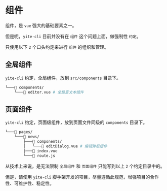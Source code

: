 # 组件

组件，是 `vue` 强大的基础要素之一。

但是呢，`yite-cli` 目前并没有在 `组件` 这个问题上面，做强制性 `约定`。

只使用以下 `2` 个口头约定来进行 `组件` 的组织和管理。

## 全局组件

`yite-cli` 约定，全局组件，放到 `src/components` 目录下。

```bash
└───📁 components/
    └───📄 editor.vue # 全局富文本组件
```

## 页面组件

`yite-cli` 约定，页面级组件，放到页面文件同级的 `components` 目录下。

```bash
└───📁 pages/
    └───📁 news/
        ├───📁 components/
        │   └───📄 editDialog.vue # 编辑弹框组件
        ├───📄 index.vue
        └───📄 route.js
```

从技术上来说，是无法限制 `全局组件` 和 `页面组件` 只能写到以上 `2` 个约定目录中的。

但是，请使用 `yite-cli` 脚手架开发的项目，尽量遵循此规范，增强项目的合作性、可维护性、稳定性。
